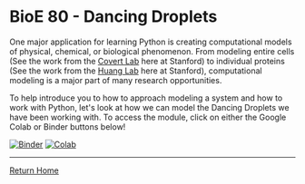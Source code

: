 # BioE 80 - Dancing Droplets

One major application for learning Python is creating computational models of physical, chemical, or biological phenomenon. From modeling entire cells (See the work from the [Covert Lab](https://www.covert.stanford.edu/) here at Stanford) to individual proteins (See the work from the [Huang Lab](http://www.proteindesign.org/) here at Stanford), computational modeling is a major part of many research opportunities.

To help introduce you to how to approach modeling a system and how to work with Python, let's look at how we can model the Dancing Droplets we have been working with. To access the module, click on either the Google Colab or Binder buttons below!

[![Binder](https://mybinder.org/badge_logo.svg)](https://mybinder.org/v2/gh/anthony-agbay/python-resource-guide/master?filepath=notebooks%2Fbioe-80-dancing-droplets.ipynb) [![Colab](https://colab.research.google.com/assets/colab-badge.svg)](https://colab.research.google.com/github/anthony-agbay/python-resource-guide/blob/master/notebooks/bioe-80-dancing-droplets.ipynb)

---

[Return Home](https://anthony-agbay.github.io/python-resource-guide)